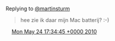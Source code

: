 Replying to [@martinsturm](https://twitter.com/martinsturm/status/14548220844)

> hee zie ik daar mijn Mac batterij? :\-\)

<img src="../../media/tweet.ico" width="12" /> [Mon May 24 17:34:45 +0000 2010](https://twitter.com/DromerDenker/status/14636985039)